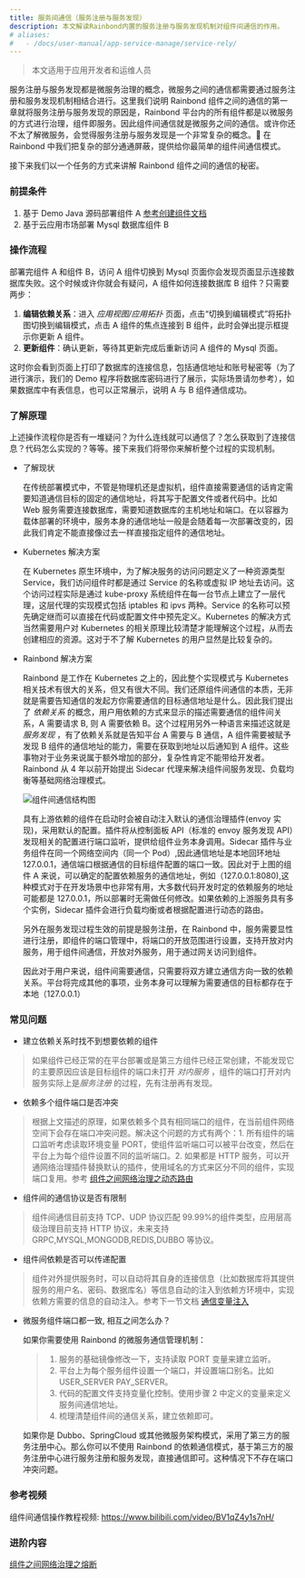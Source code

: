 ```yaml
---
title: 服务间通信（服务注册与服务发现）
description: 本文解读Rainbond内置的服务注册与服务发现机制对组件间通信的作用。
# aliases:
#   - /docs/user-manual/app-service-manage/service-rely/
---
```


> 本文适用于应用开发者和运维人员

服务注册与服务发现都是微服务治理的概念，微服务之间的通信都需要通过服务注册和服务发现机制相结合进行。这里我们说明 Rainbond 组件之间的通信的第一章就将服务注册与服务发现的原因是，Rainbond 平台内的所有组件都是以微服务的方式进行治理，组件即服务。因此组件间通信就是微服务之间的通信。或许你还不太了解微服务，会觉得服务注册与服务发现是一个非常复杂的概念。 在 Rainbond 中我们把复杂的部分通通屏蔽，提供给你最简单的组件间通信模式。

接下来我们以一个任务的方式来讲解 Rainbond 组件之间的通信的秘密。

### 前提条件

1. 基于 Demo Java 源码部署组件 A [参考创建组件文档](/docs/user-manual/component-create/creation-process/)
2. 基于云应用市场部署 Mysql 数据库组件 B

### 操作流程

部署完组件 A 和组件 B，访问 A 组件切换到 Mysql 页面你会发现页面显示连接数据库失败。这个时候或许你就会有疑问，A 组件如何连接数据库 B 组件？只需要两步：

1. <b>编辑依赖关系</b>：进入 _应用视图/应用拓扑_ 页面，点击“切换到编辑模式”将拓扑图切换到编辑模式，点击 A 组件的焦点连接到 B 组件，此时会弹出提示框提示你更新 A 组件。
2. <b>更新组件</b>：确认更新，等待其更新完成后重新访问 A 组件的 Mysql 页面。

这时你会看到页面上打印了数据库的连接信息，包括通信地址和账号秘密等（为了进行演示，我们的 Demo 程序将数据库密码进行了展示，实际场景请勿参考），如果数据库中有表信息，也可以正常展示，说明 A 与 B 组件通信成功。

### 了解原理

上述操作流程你是否有一堆疑问？为什么连线就可以通信了？怎么获取到了连接信息？代码怎么实现的？等等。接下来我们将带你来解析整个过程的实现机制。

- 了解现状

  在传统部署模式中，不管是物理机还是虚拟机，组件直接需要通信的话肯定需要知道通信目标的固定的通信地址，将其写于配置文件或者代码中。比如 Web 服务需要连接数据库，需要知道数据库的主机地址和端口。在以容器为载体部署的环境中，服务本身的通信地址一般是会随着每一次部署改变的，因此我们肯定不能直接像过去一样直接指定组件的通信地址。

- Kubernetes 解决方案

  在 Kubernetes 原生环境中，为了解决服务的访问问题定义了一种资源类型 Service，我们访问组件时都是通过 Service 的名称或虚拟 IP 地址去访问。这个访问过程实际是通过 kube-proxy 系统组件在每一台节点上建立了一层代理，这层代理的实现模式包括 iptables 和 ipvs 两种。Service 的名称可以预先确定继而可以直接在代码或配置文件中预先定义。Kubernetes 的解决方式当然需要用户对 Kubernetes 的相关原理比较清楚才能理解这个过程，从而去创建相应的资源。这对于不了解 Kubernetes 的用户显然是比较复杂的。

- Rainbond 解决方案

  Rainbond 是工作在 Kubernetes 之上的，因此整个实现模式与 Kubernetes 相关技术有很大的关系，但又有很大不同。我们还原组件间通信的本质，无非就是需要告知通信的发起方你需要通信的目标通信地址是什么。因此我们提出了 _依赖关系_ 的概念，用户用依赖的方式来显示的描述需要通信的组件间关系，A 需要请求 B, 则 A 需要依赖 B。这个过程用另外一种语言来描述这就是 _服务发现_ ，有了依赖关系就是告知平台 A 需要与 B 通信，A 组件需要被赋予发现 B 组件的通信地址的能力，需要在获取到地址以后通知到 A 组件。这些事物对于业务来说属于额外增加的部分，复杂性肯定不能带给开发者。Rainbond 从 4 年以前开始提出 Sidecar 代理来解决组件间服务发现、负载均衡等基础网络治理模式。

  ![组件间通信结构图](https://grstatic.oss-cn-shanghai.aliyuncs.com/docs/5.2/connection.png)

  具有上游依赖的组件在启动时会被自动注入默认的通信治理插件(envoy 实现)，采用默认的配置。插件将从控制面板 API（标准的 envoy 服务发现 API）发现相关的配置进行端口监听，提供给组件业务本身调用。Sidecar 插件与业务组件在同一个网络空间内（同一个 Pod）,因此通信地址是本地回环地址 127.0.0.1，通信端口根据通信的目标组件配置的端口一致。因此对于上图的组件 A 来说，可以确定的配置依赖服务的通信地址，例如（127.0.0.1:8080),这种模式对于在开发场景中也非常有用，大多数代码开发时定的依赖服务的地址可能都是 127.0.0.1，所以部署时无需做任何修改。如果依赖的上游服务具有多个实例，Sidecar 插件会进行负载均衡或者根据配置进行动态的路由。

  另外在服务发现过程生效的前提是服务注册，在 Rainbond 中，服务需要显性进行注册，即组件的端口管理中，将端口的开放范围进行设置，支持开放对内服务，用于组件间通信，开放对外服务，用于通过网关访问到组件。

  因此对于用户来说，组件间需要通信，只需要将双方建立通信方向一致的依赖关系。平台将完成其他的事项，业务本身可以理解为需要通信的目标都存在于本地（127.0.0.1）

### 常见问题

- 建立依赖关系时找不到想要依赖的组件

> 如果组件已经正常的在平台部署或是第三方组件已经正常创建，不能发现它的主要原因应该是目标组件的端口未打开 _对内服务_ ，组件的端口打开对内服务实际上是*服务注册* 的过程，先有注册再有发现。

- 依赖多个组件端口是否冲突

> 根据上文描述的原理，如果依赖多个具有相同端口的组件，在当前组件网络空间下会存在端口冲突问题。解决这个问题的方式有两个：1. 所有组件的端口监听考虑读取环境变量 PORT，使组件监听端口可以被平台改变，然后在平台上为每个组件设置不同的监听端口。2. 如果都是 HTTP 服务，可以开通网络治理插件替换默认的插件，使用域名的方式来区分不同的组件，实现端口复用。参考 [组件之间网络治理之动态路由](/docs/get-start/best-practices/auto_router/)

- 组件间的通信协议是否有限制

> 组件间通信目前支持 TCP、UDP 协议匹配 99.99%的组件类型，应用层高级治理目前支持 HTTP 协议，未来支持 GRPC,MYSQL,MONGODB,REDIS,DUBBO 等协议。

- 组件间依赖是否可以传递配置

> 组件对外提供服务时，可以自动将其自身的连接信息（比如数据库将其提供服务的用户名、密码、数据库名）等信息自动的注入到依赖方环境中，实现依赖方需要的信息的自动注入。参考下一节文档 [通信变量注入](../connection_env)

- 微服务组件端口都一致, 相互之间怎么办？

  如果你需要使用 Rainbond 的微服务通信管理机制：

  > 1. 服务的基础镜像修改一下，支持读取 PORT 变量来建立监听。
  > 2. 平台上为每个服务组件设置一个端口，并设置端口别名。比如 USER_SERVER PAY_SERVER。
  > 3. 代码的配置文件支持变量化控制。使用步骤 2 中定义的变量来定义服务间通信地址。
  > 4. 梳理清楚组件间的通信关系，建立依赖即可。

  如果你是 Dubbo、SpringCloud 或其他微服务架构模式，采用了第三方的服务注册中心。那么你可以不使用 Rainbond 的依赖通信模式，基于第三方的服务注册中心进行服务注册和服务发现，直接通信即可。这种情况下不存在端口冲突问题。

### 参考视频

组件间通信操作教程视频: https://www.bilibili.com/video/BV1qZ4y1s7nH/

### 进阶内容

[组件之间网络治理之熔断](/docs/advanced-scenarios/devops/service-fuse-current-limitation/)
